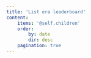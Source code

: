 ```yaml
---
title: 'List era leaderboard'
content:
    items: '@self.children'
    order:
        by: date
        dir: desc
    pagination: true
---
```


